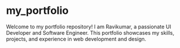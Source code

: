 # my_portfolio
Welcome to my portfolio repository! I am Ravikumar, a passionate UI Developer and Software Engineer. This portfolio showcases my skills, projects, and experience in web development and design.
